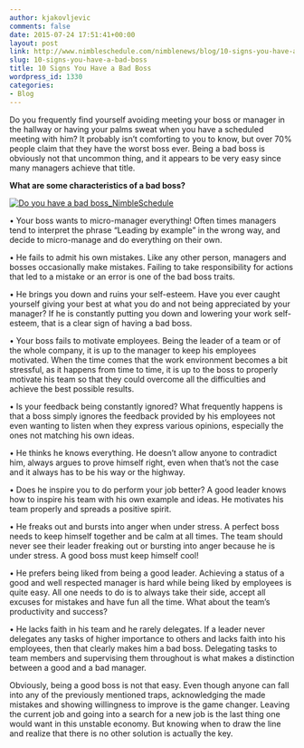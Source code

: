 ```yaml
---
author: kjakovljevic
comments: false
date: 2015-07-24 17:51:41+00:00
layout: post
link: http://www.nimbleschedule.com/nimblenews/blog/10-signs-you-have-a-bad-boss/
slug: 10-signs-you-have-a-bad-boss
title: 10 Signs You Have a Bad Boss
wordpress_id: 1330
categories:
- Blog
---
```


Do you frequently find yourself avoiding meeting your boss or manager in the hallway or having your palms sweat when you have a scheduled meeting with him? It probably isn’t comforting to you to know, but over 70% people claim that they have the worst boss ever. Being a bad boss is obviously not that uncommon thing, and it appears to be very easy since many managers achieve that title.

**What are some characteristics of a bad boss?**

[![Do you have a bad boss_NimbleSchedule](http://www.nimbleschedule.com/wp-content/uploads/2015/07/Do-you-have-a-bad-boss_NimbleSchedule-300x205.jpg)](http://www.nimbleschedule.com/wp-content/uploads/2015/07/Do-you-have-a-bad-boss_NimbleSchedule.jpg)


• Your boss wants to micro-manager everything! Often times managers tend to interpret the phrase “Leading by example” in the wrong way, and decide to micro-manage and do everything on their own.


• He fails to admit his own mistakes. Like any other person, managers and bosses occasionally make mistakes. Failing to take responsibility for actions that led to a mistake or an error is one of the bad boss traits.

• He brings you down and ruins your self-esteem. Have you ever caught yourself giving your best at what you do and not being appreciated by your manager? If he is constantly putting you down and lowering your work self-esteem, that is a clear sign of having a bad boss.

• Your boss fails to motivate employees. Being the leader of a team or of the whole company, it is up to the manager to keep his employees motivated. When the time comes that the work environment becomes a bit stressful, as it happens from time to time, it is up to the boss to properly motivate his team so that they could overcome all the difficulties and achieve the best possible results.

• Is your feedback being constantly ignored? What frequently happens is that a boss simply ignores the feedback provided by his employees not even wanting to listen when they express various opinions, especially the ones not matching his own ideas.

• He thinks he knows everything. He doesn’t allow anyone to contradict him, always argues to prove himself right, even when that’s not the case and it always has to be his way or the highway.

• Does he inspire you to do perform your job better? A good leader knows how to inspire his team with his own example and ideas. He motivates his team properly and spreads a positive spirit.

• He freaks out and bursts into anger when under stress. A perfect boss needs to keep himself together and be calm at all times. The team should never see their leader freaking out or bursting into anger because he is under stress. A good boss must keep himself cool!

• He prefers being liked from being a good leader. Achieving a status of a good and well respected manager is hard while being liked by employees is quite easy. All one needs to do is to always take their side, accept all excuses for mistakes and have fun all the time. What about the team’s productivity and success?

• He lacks faith in his team and he rarely delegates. If a leader never delegates any tasks of higher importance to others and lacks faith into his employees, then that clearly makes him a bad boss. Delegating tasks to team members and supervising them throughout is what makes a distinction between a good and a bad manager.

Obviously, being a good boss is not that easy. Even though anyone can fall into any of the previously mentioned traps, acknowledging the made mistakes and showing willingness to improve is the game changer. Leaving the current job and going into a search for a new job is the last thing one would want in this unstable economy. But knowing when to draw the line and realize that there is no other solution is actually the key.

